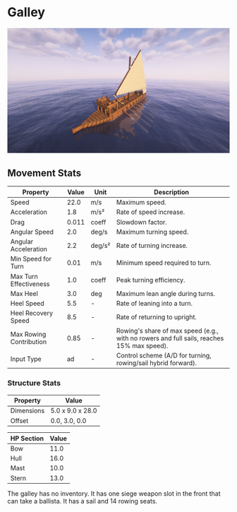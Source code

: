 # Galley

![galley](../../assets/galley.png)

## Movement Stats

| Property                  | Value | Unit    | Description |
|---------------------------|-------|---------|-------------|
| Speed                     | 22.0  | m/s     | Maximum speed. |
| Acceleration              | 1.8   | m/s²    | Rate of speed increase. |
| Drag                      | 0.011 | coeff   | Slowdown factor. |
| Angular Speed             | 2.0   | deg/s   | Maximum turning speed. |
| Angular Acceleration      | 2.2   | deg/s²  | Rate of turning increase. |
| Min Speed for Turn        | 0.01  | m/s     | Minimum speed required to turn. |
| Max Turn Effectiveness    | 1.0   | coeff   | Peak turning efficiency. |
| Max Heel                  | 3.0   | deg     | Maximum lean angle during turns. |
| Heel Speed                | 5.5   | -       | Rate of leaning into a turn. |
| Heel Recovery Speed       | 8.5   | -       | Rate of returning to upright. |
| Max Rowing Contribution   | 0.85  | -       | Rowing's share of max speed (e.g., with no rowers and full sails, reaches 15% max speed). |
| Input Type                | ad    | -       | Control scheme (A/D for turning, rowing/sail hybrid forward). |

### Structure Stats

| Property    | Value           |
|-------------|-----------------|
| Dimensions  | 5.0 x 9.0 x 28.0 |
| Offset      | 0.0, 3.0, 0.0  |

| HP Section | Value |
|------------|-------|
| Bow        | 11.0  |
| Hull       | 16.0  |
| Mast       | 10.0  |
| Stern      | 13.0  |

The galley has no inventory. It has one siege weapon slot in the front that can take a ballista. It has a sail and 14 rowing seats.
